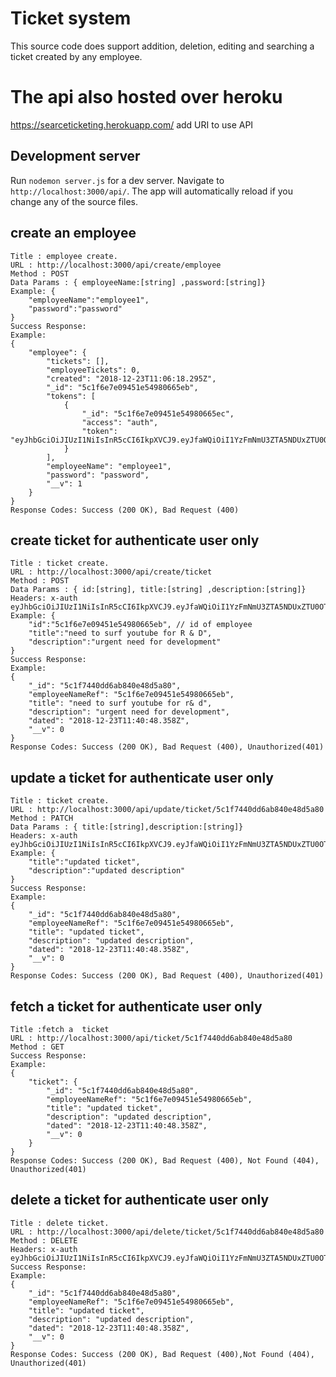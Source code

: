 # Ticket system
This source code does support addition, deletion, editing and searching a ticket created by any employee.

# The api also hosted over heroku
https://searceticketing.herokuapp.com/ 
 add URI to use API
## Development server

Run `nodemon server.js` for a dev server. Navigate to `http://localhost:3000/api/`. The app will automatically reload if you change any of the source files.


## create an employee 
```
Title : employee create.
URL : http://localhost:3000/api/create/employee
Method : POST 
Data Params : { employeeName:[string] ,password:[string]}
Example: {
	"employeeName":"employee1",
	"password":"password"
}
Success Response: 
Example: 
{
    "employee": {
        "tickets": [],
        "employeeTickets": 0,
        "created": "2018-12-23T11:06:18.295Z",
        "_id": "5c1f6e7e09451e54980665eb",
        "tokens": [
            {
                "_id": "5c1f6e7e09451e54980665ec",
                "access": "auth",
                "token": "eyJhbGciOiJIUzI1NiIsInR5cCI6IkpXVCJ9.eyJfaWQiOiI1YzFmNmU3ZTA5NDUxZTU0OTgwNjY1ZWIiLCJhY2Nlc3MiOiJhdXRoIiwiaWF0IjoxNTQ1NTYzNzc0fQ.rdm3ma956RmXK5UliTXROhBqcx66vALSVpRdVnXS3M0"
            }
        ],
        "employeeName": "employee1",
        "password": "password",
        "__v": 1
    }
}
Response Codes: Success (200 OK), Bad Request (400)

```
## create ticket for authenticate user only 
```
Title : ticket create.
URL : http://localhost:3000/api/create/ticket
Method : POST 
Data Params : { id:[string], title:[string] ,description:[string]}
Headers: x-auth eyJhbGciOiJIUzI1NiIsInR5cCI6IkpXVCJ9.eyJfaWQiOiI1YzFmNmU3ZTA5NDUxZTU0OTgwNjY1ZWIiLCJhY2Nlc3MiOiJhdXRoIiwiaWF0IjoxNTQ1NTYzNzc0fQ.rdm3ma956RmXK5UliTXROhBqcx66vALSVpRdVnXS3M0
Example: {
	"id":"5c1f6e7e09451e54980665eb", // id of employee
	"title":"need to surf youtube for R & D",
	"description":"urgent need for development"
}
Success Response: 
Example: 
{
    "_id": "5c1f7440dd6ab840e48d5a80",
    "employeeNameRef": "5c1f6e7e09451e54980665eb",
    "title": "need to surf youtube for r& d",
    "description": "urgent need for development",
    "dated": "2018-12-23T11:40:48.358Z",
    "__v": 0
}
Response Codes: Success (200 OK), Bad Request (400), Unauthorized(401)

```
## update a ticket for authenticate user only 
```
Title : ticket create.
URL : http://localhost:3000/api/update/ticket/5c1f7440dd6ab840e48d5a80
Method : PATCH
Data Params : { title:[string],description:[string]}
Headers: x-auth eyJhbGciOiJIUzI1NiIsInR5cCI6IkpXVCJ9.eyJfaWQiOiI1YzFmNmU3ZTA5NDUxZTU0OTgwNjY1ZWIiLCJhY2Nlc3MiOiJhdXRoIiwiaWF0IjoxNTQ1NTYzNzc0fQ.rdm3ma956RmXK5UliTXROhBqcx66vALSVpRdVnXS3M0
Example: {
	"title":"updated ticket",
	"description":"updated description"
}
Success Response: 
Example: 
{
    "_id": "5c1f7440dd6ab840e48d5a80",
    "employeeNameRef": "5c1f6e7e09451e54980665eb",
    "title": "updated ticket",
    "description": "updated description",
    "dated": "2018-12-23T11:40:48.358Z",
    "__v": 0
}
Response Codes: Success (200 OK), Bad Request (400), Unauthorized(401)

```

## fetch a ticket for authenticate user only 
```
Title :fetch a  ticket
URL : http://localhost:3000/api/ticket/5c1f7440dd6ab840e48d5a80
Method : GET
Success Response: 
Example: 
{
    "ticket": {
        "_id": "5c1f7440dd6ab840e48d5a80",
        "employeeNameRef": "5c1f6e7e09451e54980665eb",
        "title": "updated ticket",
        "description": "updated description",
        "dated": "2018-12-23T11:40:48.358Z",
        "__v": 0
    }
}
Response Codes: Success (200 OK), Bad Request (400), Not Found (404), Unauthorized(401)

```

## delete a ticket for authenticate user only 
```
Title : delete ticket.
URL : http://localhost:3000/api/delete/ticket/5c1f7440dd6ab840e48d5a80
Method : DELETE
Headers: x-auth eyJhbGciOiJIUzI1NiIsInR5cCI6IkpXVCJ9.eyJfaWQiOiI1YzFmNmU3ZTA5NDUxZTU0OTgwNjY1ZWIiLCJhY2Nlc3MiOiJhdXRoIiwiaWF0IjoxNTQ1NTYzNzc0fQ.rdm3ma956RmXK5UliTXROhBqcx66vALSVpRdVnXS3M0
Success Response: 
Example: 
{
    "_id": "5c1f7440dd6ab840e48d5a80",
    "employeeNameRef": "5c1f6e7e09451e54980665eb",
    "title": "updated ticket",
    "description": "updated description",
    "dated": "2018-12-23T11:40:48.358Z",
    "__v": 0
}
Response Codes: Success (200 OK), Bad Request (400),Not Found (404), Unauthorized(401)

```